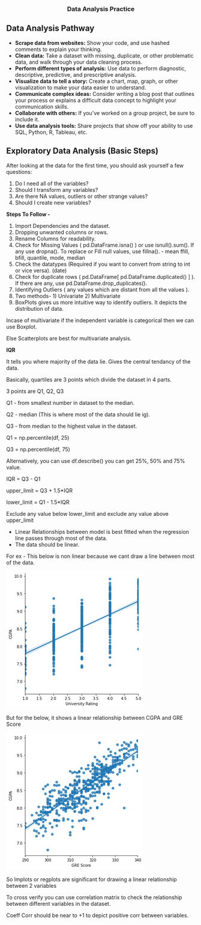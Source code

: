 ### <p align = 'center'>Data Analysis Practice</p>

## Data Analysis Pathway

- **Scrape data from websites:** Show your code, and use hashed comments to explain your thinking.
- **Clean data:** Take a dataset with missing, duplicate, or other problematic data, and walk through your data cleaning process.
- **Perform different types of analysis:** Use data to perform diagnostic, descriptive, predictive, and prescriptive analysis.
- **Visualize data to tell a story:** Create a chart, map, graph, or other visualization to make your data easier to understand.
- **Communicate complex ideas:** Consider writing a blog post that outlines your process or explains a difficult data concept to highlight your communication skills.
- **Collaborate with others:** If you’ve worked on a group project, be sure to include it.
- **Use data analysis tools:** Share projects that show off your ability to use SQL, Python, R, Tableau, etc.

## **Exploratory Data Analysis (Basic Steps)**

After looking at the data for the first time, you should ask yourself a few questions:

1. Do I need all of the variables?
2. Should I transform any variables?
3. Are there NA values, outliers or other strange values?
4. Should I create new variables?

**Steps To Follow -** 

1. Import Dependencies and the dataset.
2. Dropping unwanted columns or rows.
3. Rename Columns for readability.
4. Check for Missing Values ( pd.DataFrame.isna() ) or use isnull().sum(). If any use dropna().
To replace or Fill null values, use fillna(). - mean ffill, bfill, quantile, mode, median
5. Check the datatypes (Required if you want to convert from string to int or vice versa). (date)
6. Check for duplicate rows ( pd.DataFrame[ pd.DataFrame.duplicated() ] ). If there are any, use pd.DataFrame.drop_duplicates().
7. Identifying Outliers ( any values which are distant from all the values ).
8. Two methods- 1) Univariate 2) Multivariate
9. BoxPlots gives us more intuitive way to identify outliers. It depicts the distribution of data.
    
Incase of multivariate if the independent variable is categorical then we can use Boxplot.

Else Scatterplots are best for multivariate analysis.

**IQR**

It tells you where majority of the data lie. Gives the central tendancy of the data.

Basically, quartiles are 3 points which divide the dataset in 4 parts.

3 points are Q1, Q2, Q3

Q1 - from smallest number in dataset to the median.

Q2 - median (This is where most of the data should lie ig).

Q3 - from median to the highest value in the dataset.

Q1 = np.percentile(df, 25)

Q3 = np.percentile(df, 75)

Alternatively, you can use df.describe() you can get 25%, 50% and 75% value.

IQR = Q3 - Q1

upper_limit = Q3 + 1.5*IQR

lower_limit = Q1 - 1.5*IQR

Exclude any value below lower_limit and exclude any value above upper_limit

- Linear Relationships between model is best fitted when the regression line passes through most of the data.
- The data should be linear.

For ex - This below is non linear because we cant draw a line between most of the data.

![image](assets/UnivRatingVsCGPA.png)

But for the below, it shows a linear relationship between CGPA and GRE Score

![image](assets/GreVsCGPA.png)

So lmplots or regplots are significant for drawing a linear relationship between 2 variables

To cross verify you can use correlation matrix to check the relationship between different variables in the dataset.

Coeff Corr should be near to +1 to depict positive corr between variables.